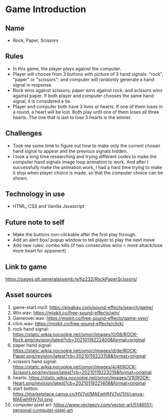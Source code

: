 # Game Introduction

## Name

- Rock, Paper, Scissors

## Rules

- In this game, the player plays against the computer.
- Player will choose from 3 buttons with picture of 3 hand signals: "rock", "paper" or "scissors"; and computer will randomly generate a hand signal in response.
- Rock wins against scissors; paper wins against rock; and scissors wins against paper. If both player and computer chooses the same hand signal, it is considered a tie.
- Player and computer both have 3 lives or hearts. If one of them loses in a round, a heart will be lost. Both play until one of them loses all three hearts. The one that is last to lose 3 hearts is the winner.

## Challenges

- Took me some time to figure out how to make only the current chosen hand signal to appear and the previous signals hidden.
- I took a long time researching and trying different codes to make the computer hand signals image loop animation to work. And after I successfully make the animation work, I had a hard time trying to make it stop when player choice is made, so that the computer choice can be shown.

## Technology in use

- HTML, CSS and Vanilla Javascript

## Future note to self

- Make the buttons non-clickable after the first play through.
- Add an alert box/ popup window to tell player to play the next move
- Add new rules: combo kills (if two consecutive wins = more attack/lose more heart for opponent)

## Link to game

https://pages.git.generalassemb.ly/fiz232/RockPaperScissors/

## Asset sources

1. game-start.mp3: https://pixabay.com/sound-effects/search/game/
2. Win.wav: https://mixkit.co/free-sound-effects/win/
3. Gameover.wav: https://mixkit.co/free-sound-effects/game-over/
4. click.wav: https://mixkit.co/free-sound-effects/click/
5. rock hand signal: https://static.wikia.nocookie.net/omori/images/0/08/ROCK-Rock.png/revision/latest?cb=20210119222400&format=original
6. paper hand signal: https://static.wikia.nocookie.net/omori/images/d/de/ROCK-Paper.png/revision/latest?cb=20210119223158&format=original
7. scissors hand signal: https://static.wikia.nocookie.net/omori/images/4/4f/ROCK-Scissors.png/revision/latest?cb=20210119223219&format=original
8. hearts: https://static.wikia.nocookie.net/omori/images/1/1f/ROCK-Heart.png/revision/latest?cb=20210119221408&format=original
9. start button: https://marketplace.canva.cn/HV7oI/MAEwhfHV7oI/1/tl/canva-MAEwhfHV7oI.png
10. computer pixel art: https://www.vecteezy.com/vector-art/5146551-personal-computer-pixel-art
